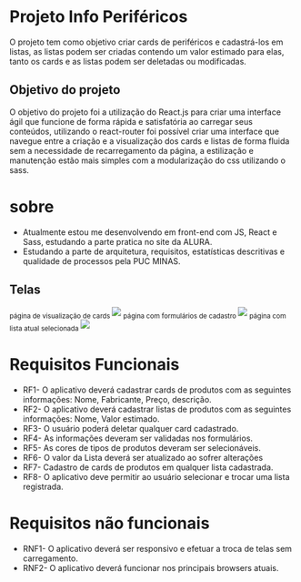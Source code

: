 # Projeto Info Periféricos 

O projeto tem como objetivo criar cards de periféricos e cadastrá-los em listas, as listas podem ser criadas contendo um valor estimado para elas, tanto os cards e 
as listas podem ser deletadas ou modificadas. 

## Objetivo do projeto   

O objetivo do projeto foi a utilização do React.js para criar uma interface ágil que funcione de forma rápida e satisfatória ao carregar seus conteúdos, utilizando o 
react-router foi possível criar uma interface que navegue entre a criação e a visualização dos cards e listas de forma fluida sem a necessidade de recarregamento da página, a estilização e manutenção estão mais simples com a modularização do css utilizando o sass. 

# sobre  

- Atualmente estou me desenvolvendo em front-end com JS, React e Sass, estudando a parte pratica no site da ALURA. 
- Estudando a parte de arquitetura, requisitos, estatísticas descritivas e qualidade de processos pela PUC MINAS.  

## Telas 

<div> 
  <sub>página de visualização de cards </sub> 
  <img src="https://user-images.githubusercontent.com/103278618/225445293-59f034a2-1e18-4ecd-93a7-a9fb0d62a8f8.png" /> 
  <sub>página com formulários de cadastro </sub> 
  <img src="https://user-images.githubusercontent.com/103278618/225445303-b73227d7-f7a4-47eb-a675-1a5202d00163.png" /> 
  <sub>página com lista atual selecionada </sub> 
  <img src="https://user-images.githubusercontent.com/103278618/225445304-a07a8a81-eab9-4c1c-ae6a-8ddcf736a56b.png" /> 
<div> 
 
# Requisitos Funcionais 
- RF1- O aplicativo deverá cadastrar cards de produtos com as seguintes informações: Nome, Fabricante, Preço, descrição. 
- RF2- O aplicativo deverá cadastrar listas de produtos com as seguintes informações: Nome, Valor estimado. 
- RF3- O usuário poderá deletar qualquer card cadastrado. 
- RF4- As informações deveram ser validadas nos formulários. 
- RF5- As cores de tipos de produtos deveram ser selecionáveis. 
- RF6- O valor da Lista deverá ser atualizado ao sofrer alterações 
- RF7- Cadastro de cards de produtos em qualquer lista cadastrada. 
- RF8- O aplicativo deve permitir ao usuário selecionar e trocar uma lista registrada. 
# Requisitos não funcionais 
- RNF1- O aplicativo deverá ser responsivo e efetuar a troca de telas sem carregamento. 
- RNF2- O aplicativo deverá funcionar nos principais browsers atuais. 

 
 
